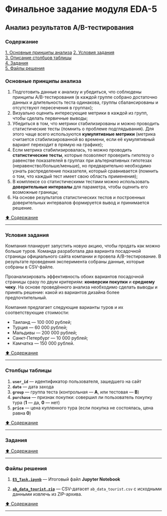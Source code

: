 # Финальное задание модуля EDA-5 #

## Анализ результатов A/B-тестирования ##

### Содержание ###

[1. Основные принципы анализа](#основные-принципы-анализа)
[2. Условия задания](#условия-задания)    
[3. Описание столбцов таблицы](#столбцы-таблицы)    
[4. Задания](#задания)    
[5. Файлы решения](#файлы-решения)    

### Основные принципы анализа ###

1. Подготовить данные к анализу и убедиться, что соблюдены принципы
A/B-тестирования (в каждой группе собрано достаточно данных и длительность теста
одинакова, группы сбалансированы и отсутствуют пересечения в группах);
2. Визуально оценить интересующие метрики в каждой из групп, чтобы сделать
первичные выводы;
3. Убедиться в том, что метрики стабилизированы и можно проводить статистические
тесты (помнить о проблеме подглядывания). Для этого чаще всего используются
**кумулятивные метрики** (метрика считается стабилизированной во времени, если
её кумулятивный вариант переходит в прямую на графике);
4. Если метрика стабилизировалась, то можно проводить **статистические тесты**,
которые позволяют проверить гипотезу о равенстве показателей в группах при
альтернативных гипотезах (неравенство/больше/меньше), но предварительно
необходимо узнать распределение показателя, который сравнивается (помнить о том,
что каждый тест имеет свою область применения);
5. В комплексе со статистическими тестами можно использовать **доверительные
интервалы** для параметра, чтобы оценить его возможные границы;
6. На основе результатов статистических тестов и построенных доверительных
интервалов формируется вывод и принимается решение.

[:arrow_up: Содержание](#содержание)

----

### Условия задания ###

Компания планирует запустить новую акцию, чтобы продать как можно больше туров.
Команда разработала два варианта посадочной страницы официального сайта компании
и провела A/B-тестирование. В результате проведения эксперимента собраны данные,
которые собраны в CSV-файле.

Проанализировать эффективность обоих вариантов посадочной страницы сразу по двум
критериям: **конверсии покупки** и **среднему чеку**. На основе проведённого
анализа необходимо сделать выводы и принять решение: какой из вариантов дизайна
более предпочтительный.

Компания предлагает следующие варианты туров и их соответствующие стоимости:

- Таиланд — 100 000 рублей;
- Турция — 60 000 рублей;
- Мальдивы — 200 000 рублей;
- Санкт-Петербург — 10 000 рублей;
- Камчатка — 150 000 рублей.

[:arrow_up: Содержание](#содержание)

----

### Столбцы таблицы ###

1. **`user_id`**&nbsp;&mdash; идентификатор пользователя, зашедшего на сайт
2. **`date`**&nbsp;&mdash; дата захода
3. **`group`**&nbsp;&mdash; группа теста (контрольная&nbsp;&mdash; **А**, или
тестовая&nbsp;&mdash; **B**)
4. **`purchase`**&nbsp;&mdash; признак покупки: совершил ли пользователь покупку
тура (**1**&nbsp;&mdash; да, **0**&nbsp;&mdash; нет)
5. **`price`**&nbsp;&mdash; цена купленного тура (если покупка не состоялась,
цена равна **0**)

[:arrow_up: Содержание](#содержание)

----

### Задания ###

[:arrow_up: Содержание](#содержание)

----

### Файлы решения ###

1. [**`E5_Task.ipynb`**](E5_Task.ipynb)&nbsp;&mdash; Итоговый файл
**Jupyter Notebook**

2. [**`ab_data_tourist.zip`**](ab_data_tourist.zip)&nbsp;&mdash; CSV-датасет
`ab_data_tourist.csv` с исходными данными извлечь из ZIP-архива.

[:arrow_up: Содержание](#содержание)

----
